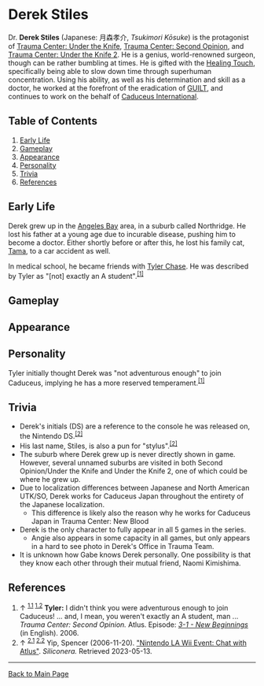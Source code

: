 # Derek Stiles

Dr. **Derek Stiles** (Japanese: 月森孝介, *Tsukimori Kōsuke*) is the protagonist of [Trauma Center: Under the Knife](../../utk/UTK.md), [Trauma Center: Second Opinion](../SO.md), and [Trauma Center: Under the Knife 2](../../utk2/UTK2.md). He is a genius, world-renowned surgeon, though can be rather bumbling at times. He is gifted with the [Healing Touch](../../../general/Healing_Touch.md), specifically being able to slow down time through superhuman concentration. Using his ability, as well as his determination and skill as a doctor, he worked at the forefront of the eradication of [GUILT](../../../diseases/GUILT.md), and continues to work on the behalf of [Caduceus International](../../../organizations/Caduceus_International.md).

## Table of Contents
1. [Early Life](#Early_Life)
2. [Gameplay](#Gameplay)
3. [Appearance](#Appearance)
4. [Personality](#Personality)
5. [Trivia](#Trivia)
6. [References](#References)

## <a id="Early_Life"></a>Early Life
Derek grew up in the [Angeles Bay](../locations/Angeles_Bay.md) area, in a suburb called Northridge. He lost his father at a young age due to incurable disease, pushing him to become a doctor. Either shortly before or after this, he lost his family cat, [Tama](Tama.md), to a car accident as well.

In medical school, he became friends with [Tyler Chase](Tyler_Chase.md). He was described by Tyler as "[not] exactly an A student".<sup><a id="cite_ref_1.1"></a>[[1]](#cite_note-1)</sup>

## <a id="Gameplay"></a>Gameplay

## <a id="Appearance"></a>Appearance 

## <a id="Personality"></a>Personality

Tyler initially thought Derek was "not adventurous enough" to join Caduceus, implying he has a more reserved temperament.<sup><a id="cite_ref_1.2"></a>[[1]](#cite_note-1)</sup>

## <a id="Trivia"></a>Trivia

* Derek's initials (DS) are a reference to the console he was released on, the Nintendo DS.<sup><a id="cite_ref_2.1"></a>[[2]](#cite_note-2)</sup>
* His last name, Stiles, is also a pun for "stylus".<sup><a id="cite_ref_2.2"></a>[[2]](#cite_note-2)</sup>
* The suburb where Derek grew up is never directly shown in game. However, several unnamed suburbs are visited in both Second Opinion/Under the Knife and Under the Knife 2, one of which could be where he grew up.
* Due to localization differences between Japanese and North American UTK/SO, Derek works for Caduceus Japan throughout the entirety of the Japanese localization.
	* This difference is likely also the reason why he works for Caduceus Japan in Trauma Center: New Blood
* Derek is the only character to fully appear in all 5 games in the series.
	* Angie also appears in some capacity in all games, but only appears in a hard to see photo in Derek's Office in Trauma Team.
* It is unknown how Gabe knows Derek personally. One possibility is that they know each other through their mutual friend, Naomi Kimishima.

## <a id="References"></a>References
1. <a id="cite_note-1"></a> ↑ <sup>[1.1](#cite_ref_1.1) [1.2](#cite_ref_1.2)</sup> **Tyler:** I didn't think you were adventurous enough to join Caduceus! ... and, I mean, you weren't exactly an A student, man ...
*Trauma Center: Second Opinion.* Atlus. Episode: *[3-1 - New Beginnings](../episodes/3_1.md)* (in English). 2006. <br>
2. <a id="cite_note-2"></a> ↑ <sup>[2.1](#cite_ref_2.1) [2.2](#cite_ref_2.2)</sup> Yip, Spencer (2006-11-20). ["Nintendo LA Wii Event: Chat with Atlus"](https://www.siliconera.com/nintendo-la-wii-event-chat-with-atlus/). *Siliconera.* Retrieved 2023-05-13.

---

[Back to Main Page](/tc-wiki)